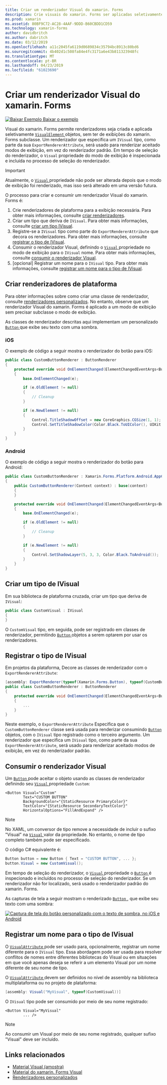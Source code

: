 ```yaml
---
title: Criar um renderizador Visual do xamarin. Forms
description: Crie visuais do xamarin. Forms ser aplicadas seletivamente a objetos VisualElement, sem ter de exibições do xamarin. Forms subclasse.
ms.prod: xamarin
ms.assetid: 80BF9C72-AC28-4AAF-9DDD-B60CBDD1CD59
ms.technology: xamarin-forms
author: davidbritch
ms.author: dabritch
ms.date: 03/12/2019
ms.openlocfilehash: a11c2045fa6119d0689834c35794bc8913c80bd6
ms.sourcegitcommit: 4b402d1c508fa84e4fc3171a6e43b811323948fc
ms.translationtype: MT
ms.contentlocale: pt-BR
ms.lasthandoff: 04/23/2019
ms.locfileid: "61023690"
---
```

# <a name="create-a-xamarinforms-visual-renderer"></a>Criar um renderizador Visual do xamarin. Forms

[![Baixar Exemplo](~/media/shared/download.png) Baixar o exemplo](https://developer.xamarin.com/samples/xamarin-forms/UserInterface/VisualDemos/)

Visual do xamarin. Forms permite renderizadores seja criada e aplicada seletivamente [ `VisualElement` ](xref:Xamarin.Forms.VisualElement) objetos, sem ter de exibições do xamarin. Forms subclasse. Um renderizador que especifica um `IVisual` tipo, como parte da sua `ExportRendererAttribute`, será usado para renderizar aceitado modos de exibição, em vez do renderizador padrão. Em tempo de seleção do renderizador, o `Visual` propriedade do modo de exibição é inspecionada e incluída no processo de seleção do renderizador.

> [!IMPORTANT]
> Atualmente, o [ `Visual` ](xref:Xamarin.Forms.VisualElement.Visual) propriedade não pode ser alterada depois que o modo de exibição foi renderizado, mas isso será alterado em uma versão futura.

O processo para criar e consumir um renderizador Visual do xamarin. Forms é:

1. Crie renderizadores de plataforma para a exibição necessária. Para obter mais informações, consulte [criar renderizadores](#create-platform-renderers).
1. Criar um tipo que deriva de `IVisual`. Para obter mais informações, consulte [criar um tipo IVisual](#create-an-ivisual-type).
1. Registre-se a `IVisual` tipo como parte do `ExportRendererAttribute` que decora os renderizadores. Para obter mais informações, consulte [registrar o tipo de IVisual](#register-the-ivisual-type).
1. Consumir o renderizador Visual, definindo o [ `Visual` ](xref:Xamarin.Forms.VisualElement.Visual) propriedade no modo de exibição para o `IVisual` nome. Para obter mais informações, consulte [consumir o renderizador Visual](#consume-the-visual-renderer).
1. [opcional] Registrar um nome para o `IVisual` tipo. Para obter mais informações, consulte [registrar um nome para o tipo de IVisual](#register-a-name-for-the-ivisual-type).

## <a name="create-platform-renderers"></a>Criar renderizadores de plataforma

Para obter informações sobre como criar uma classe de renderizador, consulte [renderizadores personalizados](~/xamarin-forms/app-fundamentals/custom-renderer/index.md). No entanto, observe que um renderizador Visual do xamarin. Forms é aplicado a um modo de exibição sem precisar subclasse o modo de exibição.

As classes de renderizador descritas aqui implementam um personalizado [ `Button` ](xref:Xamarin.Forms.Button) que exibe seu texto com uma sombra.

### <a name="ios"></a>iOS

O exemplo de código a seguir mostra o renderizador do botão para iOS:

```csharp
public class CustomButtonRenderer : ButtonRenderer
{
    protected override void OnElementChanged(ElementChangedEventArgs<Button> e)
    {
        base.OnElementChanged(e);

        if (e.OldElement != null)
        {
            // Cleanup
        }

        if (e.NewElement != null)
        {
            Control.TitleShadowOffset = new CoreGraphics.CGSize(1, 1);
            Control.SetTitleShadowColor(Color.Black.ToUIColor(), UIKit.UIControlState.Normal);
        }
    }
}
```

### <a name="android"></a>Android

O exemplo de código a seguir mostra o renderizador do botão para Android:

```csharp
public class CustomButtonRenderer : Xamarin.Forms.Platform.Android.AppCompat.ButtonRenderer
{
    public CustomButtonRenderer(Context context) : base(context)
    {
    }

    protected override void OnElementChanged(ElementChangedEventArgs<Button> e)
    {
        base.OnElementChanged(e);

        if (e.OldElement != null)
        {
            // Cleanup
        }

        if (e.NewElement != null)
        {
            Control.SetShadowLayer(5, 3, 3, Color.Black.ToAndroid());
        }
    }
}
```

## <a name="create-an-ivisual-type"></a>Criar um tipo de IVisual

Em sua biblioteca de plataforma cruzada, criar um tipo que deriva de `IVisual`:

```csharp
public class CustomVisual : IVisual
{
}
```

O `CustomVisual` tipo, em seguida, pode ser registrado em classes de renderizador, permitindo [ `Button` ](xref:Xamarin.Forms.Button) objetos a serem optarem por usar os renderizadores.

## <a name="register-the-ivisual-type"></a>Registrar o tipo de IVisual

Em projetos da plataforma, Decore as classes de renderizador com o `ExportRendererAttribute`:

```csharp
[assembly: ExportRenderer(typeof(Xamarin.Forms.Button), typeof(CustomButtonRenderer), new[] { typeof(CustomVisual) })]
public class CustomButtonRenderer : ButtonRenderer
{
    protected override void OnElementChanged(ElementChangedEventArgs<Button> e)
    {
        ...
    }
}
```

Neste exemplo, o `ExportRendererAttribute` Especifica que o `CustomButtonRenderer` classe será usada para renderizar consumindo [ `Button` ](xref:Xamarin.Forms.Button) objetos, com o `IVisual` tipo registrado como o terceiro argumento. Um renderizador que especifica um `IVisual` tipo, como parte da sua `ExportRendererAttribute`, será usado para renderizar aceitado modos de exibição, em vez do renderizador padrão.

## <a name="consume-the-visual-renderer"></a>Consumir o renderizador Visual

Um [ `Button` ](xref:Xamarin.Forms.Button) pode aceitar o objeto usando as classes de renderizador definindo seu [ `Visual` ](xref:Xamarin.Forms.VisualElement.Visual) propriedade `Custom`:

```xaml
<Button Visual="Custom"
        Text="CUSTOM BUTTON"
        BackgroundColor="{StaticResource PrimaryColor}"
        TextColor="{StaticResource SecondaryTextColor}"
        HorizontalOptions="FillAndExpand" />
```

> [!NOTE]
> No XAML, um conversor de tipo remove a necessidade de incluir o sufixo "Visual" na [ `Visual` ](xref:Xamarin.Forms.VisualElement.Visual) valor da propriedade. No entanto, o nome de tipo completo também pode ser especificado.

O código C# equivalente é:

```csharp
Button button = new Button { Text = "CUSTOM BUTTON", ... };
button.Visual = new CustomVisual();
```

Em tempo de seleção do renderizador, o [ `Visual` ](xref:Xamarin.Forms.VisualElement.Visual) propriedade o [ `Button` ](xref:Xamarin.Forms.Button) é inspecionado e incluídos no processo de seleção do renderizador. Se um renderizador não for localizado, será usado o renderizador padrão do xamarin. Forms.

As capturas de tela a seguir mostram o renderizado [ `Button` ](xref:Xamarin.Forms.Button), que exibe seu texto com uma sombra:

[![Captura de tela do botão personalizado com o texto de sombra, no iOS e Android](material-visual-images/custom-button.png "botão com texto de sombra")](material-visual-images/custom-button-large.png#lightbox)

## <a name="register-a-name-for-the-ivisual-type"></a>Registrar um nome para o tipo de IVisual

O [ `VisualAttribute` ](xref:Xamarin.Forms.VisualAttribute) pode ser usado para, opcionalmente, registrar um nome diferente para o `IVisual` tipo. Essa abordagem pode ser usada para resolver conflitos de nomes entre diferentes bibliotecas do Visual ou em situações em que você apenas deseja se referir a um elemento Visual por um nome diferente de seu nome de tipo.

O [ `VisualAttribute` ](xref:Xamarin.Forms.VisualAttribute) devem ser definidos no nível de assembly na biblioteca multiplataforma ou no projeto de plataforma:

```csharp
[assembly: Visual("MyVisual", typeof(CustomVisual))]
```

O `IVisual` tipo pode ser consumido por meio de seu nome registrado:

```xaml
<Button Visual="MyVisual"
        ... />
```

> [!NOTE]
> Ao consumir um Visual por meio de seu nome registrado, qualquer sufixo "Visual" deve ser incluído.

## <a name="related-links"></a>Links relacionados

- [Material Visual (amostra)](https://developer.xamarin.com/samples/xamarin-forms/UserInterface/VisualDemos/)
- [Material do xamarin. Forms Visual](material-visual.md)
- [Renderizadores personalizados](~/xamarin-forms/app-fundamentals/custom-renderer/index.md)
